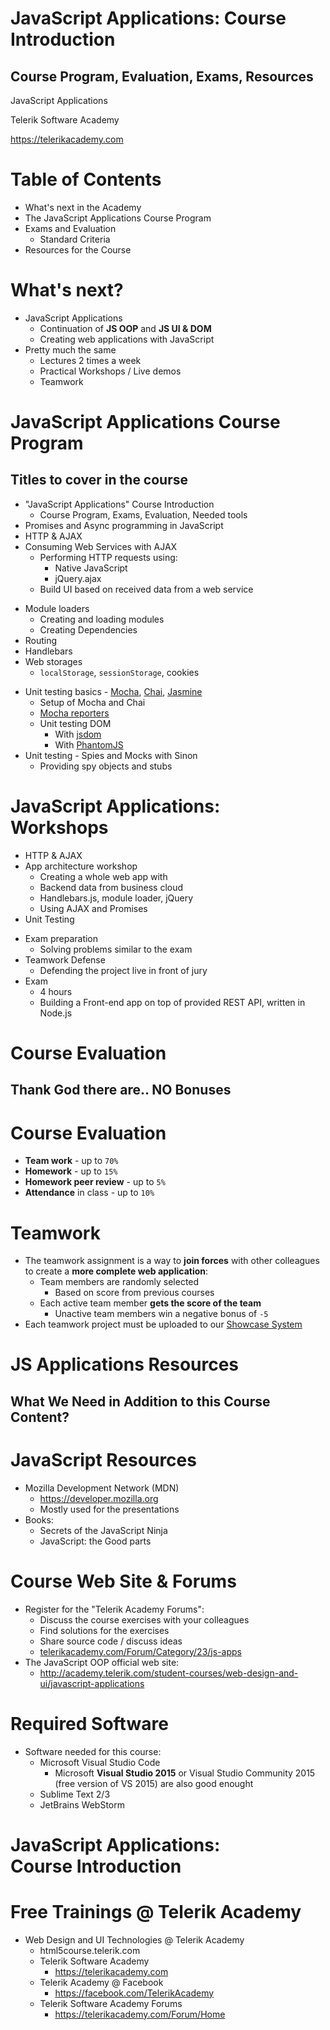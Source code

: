<!-- section start -->
<!-- attr: { id:'', class:'slide-title', showInPresentation:true, hasScriptWrapper:true } -->
# JavaScript Applications: Course Introduction
## Course Program, Evaluation, Exams, Resources
<article class="signature">
   <p class="signature-course">JavaScript Applications</p>
   <p class="signature-initiative">Telerik Software Academy</p>
   <a href="https://telerikacademy.com" class="signature-link">https://telerikacademy.com</a>
</article>

<!-- attr: { showInPresentation:true, hasScriptWrapper:true } -->
# Table of Contents
-   What's next in the Academy
-   The JavaScript Applications Course Program
-   Exams and Evaluation
    -   Standard Criteria
-   Resources for the Course

<!-- section start -->
<!-- attr: { id:'', class:'slide-section', showInPresentation:true, hasScriptWrapper:true } -->
<!-- # JavaScript Applications
## Coming To The Next Module -->

<!-- attr: { showInPresentation:true, hasScriptWrapper:true } -->
# What's next?
-   JavaScript Applications
    -   Continuation of **JS OOP** and **JS UI & DOM**
    -   Creating web applications with JavaScript
-   Pretty much the same
    -   Lectures 2 times a week
    -   Practical Workshops / Live demos
    -   Teamwork

<!-- section start -->
<!-- attr: { id:'', class:'slide-section', showInPresentation:true, hasScriptWrapper:true } -->
# JavaScript Applications Course Program
## Titles to cover in the course

<!-- attr: { showInPresentation:true, hasScriptWrapper:true, style:'font-size:0.9em' } -->
<!-- # JavaScript Applications:<br/>Course program -->
-   "JavaScript Applications" Course Introduction
    -   Course Program, Exams, Evaluation, Needed tools
-   Promises and Async programming in JavaScript
-   HTTP & AJAX
-   Consuming Web Services with AJAX
    -   Performing HTTP requests using:
        -   Native JavaScript
        -   jQuery.ajax
    -   Build UI based on received data from a web service

<!-- attr: { showInPresentation:true, hasScriptWrapper:true, style:'font-size:0.9em' } -->
<!-- # JavaScript Applications:<br/>Course program -->
-   Module loaders
    -   Creating and loading modules
    -   Creating Dependencies
-   Routing
-   Handlebars
-   Web storages
    -   `localStorage`, `sessionStorage`, cookies

<!-- attr: { showInPresentation:true, hasScriptWrapper:true, style:'font-size:0.9em' } -->
<!-- # JavaScript Applications:<br/>Course program -->
-   Unit testing basics - [Mocha](http://mochajs.org/), [Chai](http://chaijs.com/), [Jasmine](https://jasmine.github.io/)
    -   Setup of Mocha and Chai
    -   [Mocha reporters](https://mochajs.org/#reporters)
    -   Unit testing DOM
        -   With [jsdom](https://github.com/tmpvar/jsdom)
        -   With [PhantomJS](http://phantomjs.org/)
-   Unit testing - Spies and Mocks with Sinon
    -   Providing spy objects and stubs

<!-- attr: { id:'', class:'slide-section', showInPresentation:true, hasScriptWrapper:true } -->
# JavaScript Applications:<br/>Workshops

<!-- attr: { showInPresentation:true, hasScriptWrapper:true } -->
<!-- # JavaScript Applications:<br/>Workshops -->
-   HTTP & AJAX
-   App architecture workshop
    -   Creating a whole web app with
    -   Backend data from business cloud
    -   Handlebars.js, module loader, jQuery
    -   Using AJAX and Promises
-   Unit Testing

<!-- attr: { showInPresentation:true, hasScriptWrapper:true } -->
<!-- JavaScript Applications:<br/>Workshops -->
-   Exam preparation
    -   Solving problems similar to the exam
-   Teamwork Defense
    -   Defending the project live in front of jury
-   Exam
    -   4 hours
    -   Building a Front-end app on top of provided REST API, written in Node.js

<!-- section start -->
<!-- attr: { id:'', class:'slide-section', showInPresentation:true, hasScriptWrapper:true } -->
# Course Evaluation
## Thank God there are.. NO Bonuses

<!-- attr: { showInPresentation:true, hasScriptWrapper:true } -->
# Course Evaluation

<!--
-   **Practical exam** - up to `50%`
-   **Practical exam peer review** - up to `10%`
-->

-   **Team work** - up to `70%`
-   **Homework** - up to `15%`
-   **Homework peer review** - up to `5%`
-   **Attendance** in class - up to `10%`

<!-- <img class="slide-image" showInPresentation="true" src="imgs\pic24.png" style="top:58%; left:55%; width:34.99%; z-index:-1" /> -->
<!-- <img class="slide-image" showInPresentation="true" src="imgs\pic25.png" style="top:58%; left:15%; width:28.21%; z-index:-1" /> -->


<!-- attr: { showInPresentation:true, hasScriptWrapper:true, style:'font-size:0.9em' } -->
# Teamwork

-   The teamwork assignment is a way to **join forces** with other colleagues to create a **more complete web application**:
    -   Team members are randomly selected
        -  Based on score from previous courses
    -   Each active team member **gets the score of the team**
        -   Unactive team members win a negative bonus of `-5`
-   Each teamwork project must be uploaded to our [Showcase System](http://best.telerikacademy.com/)

<!-- section start -->
<!-- attr: { id:'', class:'slide-section', showInPresentation:true, hasScriptWrapper:true } -->
# JS Applications Resources
## What We Need in Addition to this Course Content?

<!-- attr: { showInPresentation:true, hasScriptWrapper:true } -->
# JavaScript Resources
- Mozilla Development Network (MDN)
  - https://developer.mozilla.org
  - Mostly used for the presentations
- Books:
  - Secrets of the JavaScript Ninja
  - JavaScript: the Good parts

<!-- attr: { showInPresentation:true, hasScriptWrapper:true } -->
# Course Web Site & Forums
- Register for the "Telerik Academy Forums":
  - Discuss the course exercises with your colleagues
  - Find solutions for the exercises
  - Share source code / discuss ideas
  - [telerikacademy.com/Forum/Category/23/js-apps](https://telerikacademy.com/Forum/Category/23/js-apps)
- The JavaScript OOP official web site:
  - http://academy.telerik.com/student-courses/web-design-and-ui/javascript-applications

<!-- attr: { showInPresentation:true, hasScriptWrapper:true } -->
# Required Software
- Software needed for this course:
  - Microsoft Visual Studio Code
    - Microsoft **Visual Studio 2015** or Visual Studio Community 2015 (free version of VS 2015) are also good enought
  - Sublime Text 2/3
  - JetBrains WebStorm

<!-- <img class="slide-image" showInPresentation="true" src="imgs\pic35.png" style="top:68%; left:24.50%; width:59.61%; z-index:-1" /> -->
<!-- <img class="slide-image" showInPresentation="true" src="imgs\pic36.png" style="top:45%; left:76.72%; width:22.92%; z-index:-1" /> -->

<!-- section start -->
<!-- attr: { showInPresentation:true, hasScriptWrapper:true } -->
# JavaScript Applications:<br/>Course Introduction

<!-- <img class="slide-image" showInPresentation="true" src="imgs\pic37.png" style="top:55%; left:38.83%; width:32.62%; z-index:-1" /> -->
<!-- <img class="slide-image" showInPresentation="true" src="imgs\pic38.png" style="top:20%; left:10.44%; width:17.19%; z-index:-1" /> -->
<!-- <img class="slide-image" showInPresentation="true" src="imgs\pic39.png" style="top:25%; left:85.21%; width:19.34%; z-index:-1" /> -->

<!-- attr: { showInPresentation:true, hasScriptWrapper:true } -->
# Free Trainings @ Telerik Academy
- Web Design and UI Technologies @ Telerik Academy
    - html5course.telerik.com
  - Telerik Software Academy
    - https://telerikacademy.com
  - Telerik Academy @ Facebook
    - https://facebook.com/TelerikAcademy
  - Telerik Software Academy Forums
    - https://telerikacademy.com/Forum/Home

<!-- <img class="slide-image" showInPresentation="true" src="imgs\pic40.png" style="top:25%; left:92.16%; width:13.45%; z-index:-1" /> -->
<!-- <img class="slide-image" showInPresentation="true" src="imgs\pic41.png" style="top:45%; left:68.14%; width:36.30%; z-index:-1" /> -->
<!-- <img class="slide-image" showInPresentation="true" src="imgs\pic42.png" style="top:65%; left:80%; width:10.85%; z-index:-1" /> -->
